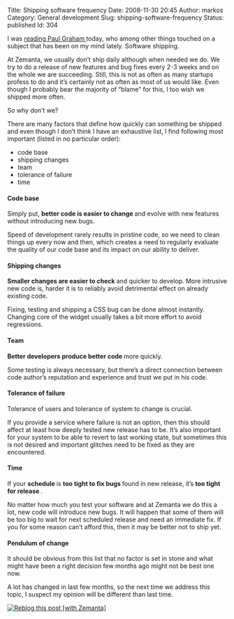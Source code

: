 Title: Shipping software frequency
Date: 2008-11-30 20:45
Author: markos
Category: General development
Slug: shipping-software-frequency
Status: published
Id: 304

<html>
 <body>
  <div>
   <p>
    I was
    <a href="http://www.paulgraham.com/artistsship.html" title="Paul's article on cost of checks">
     reading
    </a>
    <a class="zem_slink" href="http://en.wikipedia.org/wiki/Paul_Graham" rel="wikipedia" title="Paul Graham">
     Paul Graham
    </a>
    today, who among other things touched on a subject that has been on my mind lately. Software shipping.
   </p>
   <p>
    At Zemanta, we usually don’t ship daily although when needed we do. We try to do a release of new features and bug fixes every 2-3 weeks and on the whole we are succeeding. Still, this is not as often as many startups profess to do and it’s certainly not as often as most of us would like. Even though I probably bear the majority of “blame” for this, I too wish we shipped more often.
   </p>
   <p>
    So why don’t we?
   </p>
   <p>
    There are many factors that define how quickly can something be shipped and even though I don’t think I have an exhaustive list, I find following most important (listed in no particular order):
   </p>
   <ul>
    <li>
     code base
    </li>
    <li>
     shipping changes
    </li>
    <li>
     team
    </li>
    <li>
     tolerance of failure
    </li>
    <li>
     time
    </li>
   </ul>
   <h4>
    Code base
   </h4>
   <p>
    Simply put,
    <strong>
     better code is easier to change
    </strong>
    and evolve with new features without introducing new bugs.
   </p>
   <p>
    Speed of development rarely results in pristine code, so we need to clean things up every now and then, which creates a need to regularly evaluate the quality of our code base and its impact on our ability to deliver.
   </p>
   <h4>
    Shipping changes
   </h4>
   <p>
    <strong>
     Smaller changes are easier to check
    </strong>
    and quicker to develop. More intrusive new code is, harder it is to reliably avoid detrimental effect on already existing code.
   </p>
   <p>
    Fixing, testing and shipping a CSS bug can be done almost instantly. Changing core of the widget usually takes a bit more effort to avoid regressions.
   </p>
   <h4>
    Team
   </h4>
   <p>
    <strong>
     Better developers produce better code
    </strong>
    more quickly.
   </p>
   <p>
    Some testing is always necessary, but there’s a direct connection between code author’s reputation and experience and trust we put in his code.
   </p>
   <h4>
    Tolerance of failure
   </h4>
   <p>
    Tolerance of users and tolerance of system to change is crucial.
   </p>
   <p>
    If you provide a service where failure is not an option, then this should affect at least how deeply tested new release has to be. It’s also important for your system to be able to revert to last working state, but sometimes this is not desired and important glitches need to be fixed as they are encountered.
   </p>
   <h4>
    Time
   </h4>
   <p>
    If your
    <strong>
     schedule
    </strong>
    is
    <strong>
     too tight to fix bugs
    </strong>
    found in new release, it’s
    <strong>
     too tight for release
    </strong>
    .
   </p>
   <p>
    No matter how much you test your software and at Zemanta we do this a lot, new code will introduce new bugs. It will happen that some of them will be too big to wait for next scheduled release and need an immediate fix. If you for some reason can’t afford this, then it may be better not to ship yet.
   </p>
   <h4>
    Pendulum of change
   </h4>
   <p>
    It should be obvious from this list that no factor is set in stone and what might have been a right decision few months ago might not be best one now.
   </p>
   <p>
    A lot has changed in last few months, so the next time we address this topic, I suspect my opinion will be different than last time.
   </p>
   <div class="zemanta-pixie">
    <a class="zemanta-pixie-a" href="http://reblog.zemanta.com/zemified/81d6b87c-78c1-4e73-877d-43a1db60b537/" title="Zemified by Zemanta">
     <img alt="Reblog this post [with Zemanta]" class="zemanta-pixie-img" src="http://img.zemanta.com/reblog_e.png?x-id=81d6b87c-78c1-4e73-877d-43a1db60b537"/>
    </a>
   </div>
  </div>
 </body>
</html>